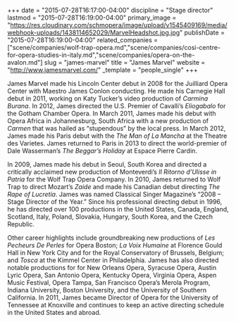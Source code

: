 +++
date = "2015-07-28T16:17:00-04:00"
discipline = "Stage director"
lastmod = "2015-07-28T16:19:00-04:00"
primary_image = "https://res.cloudinary.com/schmopera/image/upload/v1545409169/media/webhook-uploads/1438114652029/MarvelHeadshot.jpg.jpg"
publishDate = "2015-07-28T16:19:00-04:00"
related_companies = ["scene/companies/wolf-trap-opera.md","scene/companies/cosi-centre-for-opera-studies-in-italy.md","scene/companies/opera-on-the-avalon.md"]
slug = "james-marvel"
title = "James Marvel"
website = "http://www.jamesmarvel.com/"
_template = "people_single"
+++

James Marvel made his Lincoln Center debut in 2008 for the Juilliard Opera Center with Maestro James Conlon conducting. He made his Carnegie Hall debut in 2011, working on Katy Tucker’s video production of *Carmina Burana*. In 2012, James directed the U.S. Premier of Cavalli’s *Eliogabalo* for the Gotham Chamber Opera. In March 2011, James made his debut with Opera Africa in Johannesburg, South Africa with a new production of *Carmen* that was hailed as “stupendous” by the local press. In March 2012, James made his Paris debut with the *The Man of La Mancha* at the Theatre des Varietes. James returned to Paris in 2013 to direct the world-premier of Dale Wasserman’s *The Beggar’s Holiday* at Espace Pierre Cardin.

In 2009, James made his debut in Seoul, South Korea and directed a critically acclaimed new production of Monteverdi’s *Il Ritorno d’Ulisse in Patria* for the Wolf Trap Opera Company. In 2010, James returned to Wolf Trap to direct Mozart’s *Zaide* and made his Canadian debut directing *The Rape of Lucretia*. James was named Classical Singer Magazine’s “2008 – Stage Director of the Year.” Since his professional directing debut in 1996, he has directed over 100 productions in the United States, Canada, England, Scotland, Italy, Poland, Slovakia, Hungary, South Korea, and the Czech Republic.

Other career highlights include groundbreaking new productions of *Les Pecheurs De Perles* for Opera Boston; *La Voix Humaine* at Florence Gould Hall in New York City and for the Royal Conservatory of Brussels, Belgium; and *Tosca* at the Kimmel Center in Philadelphia. James has also directed notable productions for for New Orleans Opera, Syracuse Opera, Austin Lyric Opera, San Antonio Opera, Kentucky Opera, Virginia Opera, Aspen Music Festival, Opera Tampa, San Francisco Opera’s Merola Program, Indiana University, Boston University, and the University of Southern California. In 2011, James became Director of Opera for the University of Tennessee at Knoxville and continues to keep an active directing schedule in the United States and abroad.
